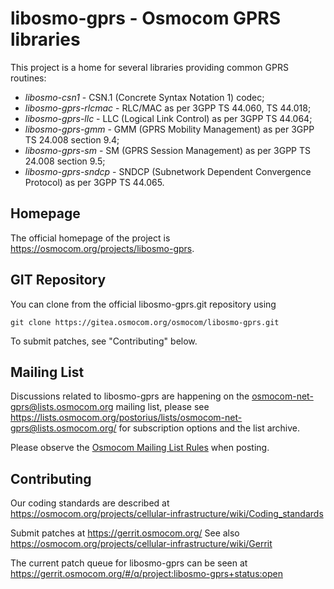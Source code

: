 libosmo-gprs - Osmocom GPRS libraries
=====================================

This project is a home for several libraries providing common GPRS routines:


* *libosmo-csn1* - CSN.1 (Concrete Syntax Notation 1) codec;
* *libosmo-gprs-rlcmac* - RLC/MAC as per 3GPP TS 44.060, TS 44.018;
* *libosmo-gprs-llc* - LLC (Logical Link Control) as per 3GPP TS 44.064;
* *libosmo-gprs-gmm* - GMM (GPRS Mobility Management) as per 3GPP TS 24.008 section 9.4;
* *libosmo-gprs-sm* - SM (GPRS Session Management) as per 3GPP TS 24.008 section 9.5;
* *libosmo-gprs-sndcp* - SNDCP (Subnetwork Dependent Convergence Protocol) as per 3GPP TS 44.065.

Homepage
--------

The official homepage of the project is <https://osmocom.org/projects/libosmo-gprs>.

GIT Repository
--------------

You can clone from the official libosmo-gprs.git repository using

	git clone https://gitea.osmocom.org/osmocom/libosmo-gprs.git

To submit patches, see "Contributing" below.

Mailing List
------------

Discussions related to libosmo-gprs are happening on the
osmocom-net-gprs@lists.osmocom.org mailing list, please see
https://lists.osmocom.org/postorius/lists/osmocom-net-gprs@lists.osmocom.org/
for subscription options and the list archive.

Please observe the [Osmocom Mailing List
Rules](https://osmocom.org/projects/cellular-infrastructure/wiki/Mailing_List_Rules)
when posting.

Contributing
------------

Our coding standards are described at
<https://osmocom.org/projects/cellular-infrastructure/wiki/Coding_standards>

Submit patches at https://gerrit.osmocom.org/
See also <https://osmocom.org/projects/cellular-infrastructure/wiki/Gerrit>

The current patch queue for libosmo-gprs can be seen at
<https://gerrit.osmocom.org/#/q/project:libosmo-gprs+status:open>
